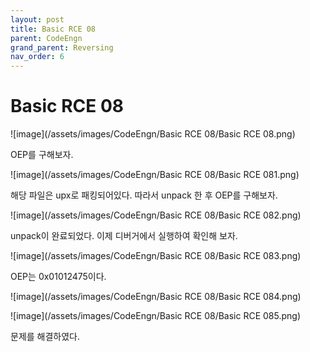 ```yaml
---
layout: post
title: Basic RCE 08
parent: CodeEngn
grand_parent: Reversing
nav_order: 6
---
```


# Basic RCE 08

![image](/assets/images/CodeEngn/Basic RCE 08/Basic RCE 08.png)

OEP를 구해보자.

![image](/assets/images/CodeEngn/Basic RCE 08/Basic RCE 081.png)

해당 파일은 upx로 패킹되어있다. 따라서 unpack 한 후 OEP를 구해보자.

![image](/assets/images/CodeEngn/Basic RCE 08/Basic RCE 082.png)

unpack이 완료되었다. 이제 디버거에서 실행하여 확인해 보자.

![image](/assets/images/CodeEngn/Basic RCE 08/Basic RCE 083.png)

OEP는 0x01012475이다.

![image](/assets/images/CodeEngn/Basic RCE 08/Basic RCE 084.png)

![image](/assets/images/CodeEngn/Basic RCE 08/Basic RCE 085.png)

문제를 해결하였다.